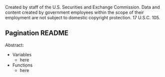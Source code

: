 ﻿Created by staff of the U.S. Securities and Exchange Commission.
Data and content created by government employees within the scope of their employment are not subject to domestic copyright protection. 17 U.S.C. 105.

## Pagination README
Abstract:

 - Variables
	 - here
 - Functions
	 - here
